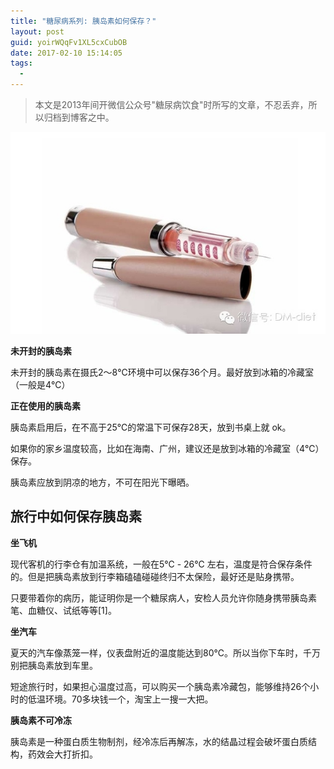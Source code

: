 ```yaml
---
title: "糖尿病系列: 胰岛素如何保存？"
layout: post
guid: yoirWQqFv1XL5cxCubOB
date: 2017-02-10 15:14:05
tags:
  - 
---
```


> 本文是2013年间开微信公众号"糖尿病饮食"时所写的文章，不忍丢弃，所以归档到博客之中。

![](/media/files/2017-02-10-store-insulin.jpg)

**未开封的胰岛素**

未开封的胰岛素在摄氏2～8℃环境中可以保存36个月。最好放到冰箱的冷藏室（一般是4℃）

**正在使用的胰岛素**

胰岛素启用后，在不高于25℃的常温下可保存28天，放到书桌上就 ok。

如果你的家乡温度较高，比如在海南、广州，建议还是放到冰箱的冷藏室（4℃）保存。

胰岛素应放到阴凉的地方，不可在阳光下曝晒。

## 旅行中如何保存胰岛素

**坐飞机**

现代客机的行李仓有加温系统，一般在5℃ - 26℃ 左右，温度是符合保存条件的。但是把胰岛素放到行李箱磕磕碰碰终归不太保险，最好还是贴身携带。

只要带着你的病历，能证明你是一个糖尿病人，安检人员允许你随身携带胰岛素笔、血糖仪、试纸等等[1]。


**坐汽车**

夏天的汽车像蒸笼一样，仪表盘附近的温度能达到80℃。所以当你下车时，千万别把胰岛素放到车里。

短途旅行时，如果担心温度过高，可以购买一个胰岛素冷藏包，能够维持26个小时的低温环境。70多块钱一个，淘宝上一搜一大把。

**胰岛素不可冷冻**

胰岛素是一种蛋白质生物制剂，经冷冻后再解冻，水的结晶过程会破坏蛋白质结构，药效会大打折扣。
